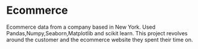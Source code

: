 # Ecommerce
Ecommerce data from a company based in New York.
Used Pandas,Numpy,Seaborn,Matplotlib and scikit learn.
This project revolves around the customer and the ecommerce website they spent their time on.
